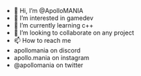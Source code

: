 - 👋 Hi, I’m @ApolloMANIA
- 👀 I’m interested in gamedev
- 🌱 I’m currently learning c++
- 💞️ I’m looking to collaborate on any project
- 📫 How to reach me
- apollomania on discord
- apollo.mania on instagram
- @apollomania on twitter

<!---
ApolloMANIA/ApolloMANIA is a ✨ special ✨ repository because its `README.md` (this file) appears on your GitHub profile.
You can click the Preview link to take a look at your changes.
--->
